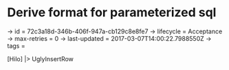 # Derive format for parameterized sql

-> id = 72c3a18d-346b-406f-947a-cb129c8e8fe7
-> lifecycle = Acceptance
-> max-retries = 0
-> last-updated = 2017-03-07T14:00:22.7988550Z
-> tags = 

[Hilo]
|> UglyInsertRow
~~~
